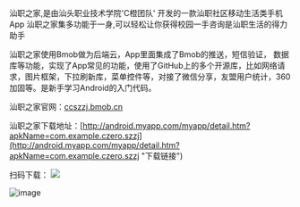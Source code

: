 汕职之家,是由汕头职业技术学院'C橙团队' 开发的一款汕职社区移动生活类手机App 汕职之家集多功能于一身,可以轻松让你获得校园一手咨询是汕职生活的得力助手


汕职之家使用Bmob做为后端云，App里面集成了Bmob的推送，短信验证， 数据库等功能，实现了App常见的功能，使用了GitHub上的多个开源库，比如网络请求，图片框架，下拉刷新库，菜单控件等，对接了微信分享，友盟用户统计，360加固等。是新手学习Android的入门代码。

汕职之家官网：[ccszzj.bmob.cn](ccszzj.bmob.cn "汕职之家官网")

汕职之家下载地址：[http://android.myapp.com/myapp/detail.htm?apkName=com.example.czero.szzj](http://android.myapp.com/myapp/detail.htm?apkName=com.example.czero.szzj "下载链接")

扫码下载：             ![](http://119.29.121.145/2.png)


![image](http://119.29.121.145/szzj.gif )   